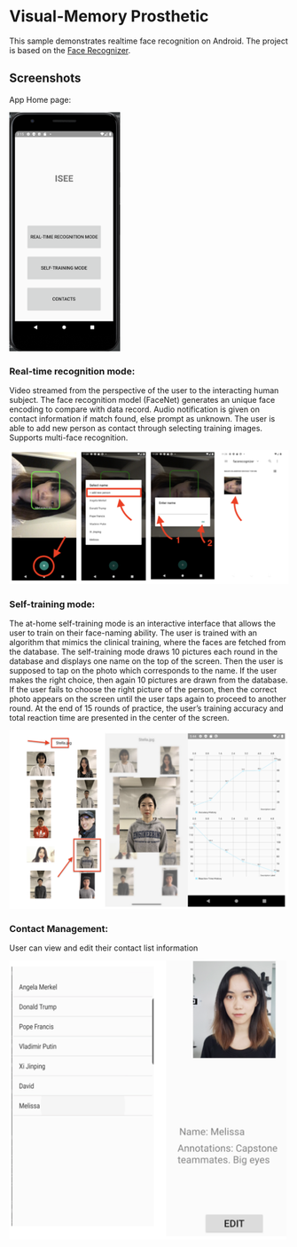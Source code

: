 # Visual-Memory Prosthetic

This sample demonstrates realtime face recognition on Android. The project is based on the [Face Recognizer](https://github.com/pillarpond/face-recognizer-android).

## Screenshots
App Home page:

<img src="./homepage.png" width="200">

### Real-time recognition mode: 
Video streamed from the perspective of the user to the interacting human subject.
The face recognition model (FaceNet) generates an unique face encoding to compare with data record. 
Audio notification is given on contact information if match found, else prompt as unknown.
The user is able to add new person as contact through selecting training images.
Supports multi-face recognition.

<img src="./realtime.png" width="800">

### Self-training mode:
The at-home self-training mode is an interactive interface that allows the user to train on their face-naming ability. The user is trained with an algorithm that mimics the clinical training, where the faces are fetched from the database.  The self-training mode draws 10 pictures each round in the database and displays one name on the top of the screen. Then the user is supposed to tap on the photo which corresponds to the name. If the user makes the right choice, then again 10 pictures are drawn from the database. If the user fails to choose the right picture of the person, then the correct photo appears on the screen until the user taps again to proceed to another round. At the end of 15 rounds of practice, the user’s training accuracy and total reaction time are presented in the center of the screen.

<img src="./self-training.png" width="700">

### Contact Management:
User can view and edit their contact list information

<img src="./contactMangement.png" width="500">
